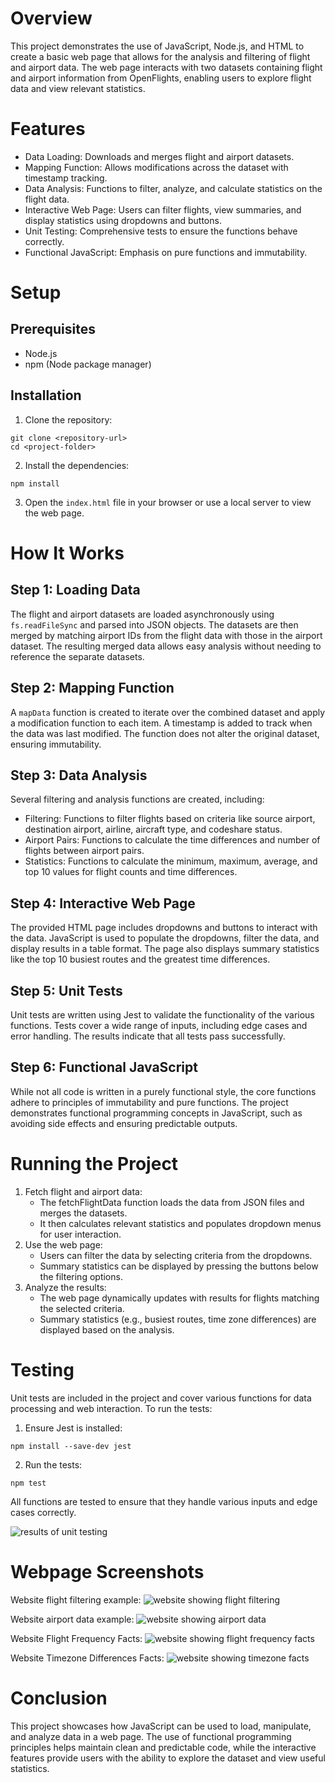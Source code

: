 # Overview
This project demonstrates the use of JavaScript, Node.js, and HTML to create a basic web page that allows for the analysis and filtering of flight and airport data. The web page interacts with two datasets containing flight and airport information from OpenFlights, enabling users to explore flight data and view relevant statistics.

# Features
- Data Loading: Downloads and merges flight and airport datasets.
- Mapping Function: Allows modifications across the dataset with timestamp tracking.
- Data Analysis: Functions to filter, analyze, and calculate statistics on the flight data.
- Interactive Web Page: Users can filter flights, view summaries, and display statistics using dropdowns and buttons.
- Unit Testing: Comprehensive tests to ensure the functions behave correctly.
- Functional JavaScript: Emphasis on pure functions and immutability.

# Setup
## Prerequisites
- Node.js
- npm (Node package manager)

## Installation
1. Clone the repository:
```
git clone <repository-url>
cd <project-folder>
```
2. Install the dependencies:
```
npm install
```
3. Open the `index.html` file in your browser or use a local server to view the web page.

# How It Works
## Step 1: Loading Data
The flight and airport datasets are loaded asynchronously using `fs.readFileSync` and parsed into JSON objects. The datasets are then merged by matching airport IDs from the flight data with those in the airport dataset. The resulting merged data allows easy analysis without needing to reference the separate datasets.

## Step 2: Mapping Function
A `mapData` function is created to iterate over the combined dataset and apply a modification function to each item. A timestamp is added to track when the data was last modified. The function does not alter the original dataset, ensuring immutability.

## Step 3: Data Analysis
Several filtering and analysis functions are created, including:
- Filtering: Functions to filter flights based on criteria like source airport, destination airport, airline, aircraft type, and codeshare status.
- Airport Pairs: Functions to calculate the time differences and number of flights between airport pairs.
- Statistics: Functions to calculate the minimum, maximum, average, and top 10 values for flight counts and time differences.

## Step 4: Interactive Web Page
The provided HTML page includes dropdowns and buttons to interact with the data. JavaScript is used to populate the dropdowns, filter the data, and display results in a table format. The page also displays summary statistics like the top 10 busiest routes and the greatest time differences.

## Step 5: Unit Tests
Unit tests are written using Jest to validate the functionality of the various functions. Tests cover a wide range of inputs, including edge cases and error handling. The results indicate that all tests pass successfully.

## Step 6: Functional JavaScript
While not all code is written in a purely functional style, the core functions adhere to principles of immutability and pure functions. The project demonstrates functional programming concepts in JavaScript, such as avoiding side effects and ensuring predictable outputs.

# Running the Project
1. Fetch flight and airport data:
    - The fetchFlightData function loads the data from JSON files and merges the datasets.
    - It then calculates relevant statistics and populates dropdown menus for user interaction.
2. Use the web page:
    - Users can filter the data by selecting criteria from the dropdowns.
    - Summary statistics can be displayed by pressing the buttons below the filtering options.
3. Analyze the results:
    - The web page dynamically updates with results for flights matching the selected criteria.
    - Summary statistics (e.g., busiest routes, time zone differences) are displayed based on the analysis.

# Testing
Unit tests are included in the project and cover various functions for data processing and web interaction. To run the tests:
1. Ensure Jest is installed:
```
npm install --save-dev jest
```
2. Run the tests:
```
npm test
```
All functions are tested to ensure that they handle various inputs and edge cases correctly.

![results of unit testing](./images/unit_testing_results.png)

# Webpage Screenshots
Website flight filtering example:
![website showing flight filtering](./images/flights_data.png)

Website airport data example:
![website showing airport data](./images/airport_data.png)

Website Flight Frequency Facts:
![website showing flight frequency facts](./images/flight_frequency_info.png)

Website Timezone Differences Facts:
![website showing timezone facts](./images/timezone_differences.png)

# Conclusion
This project showcases how JavaScript can be used to load, manipulate, and analyze data in a web page. The use of functional programming principles helps maintain clean and predictable code, while the interactive features provide users with the ability to explore the dataset and view useful statistics.